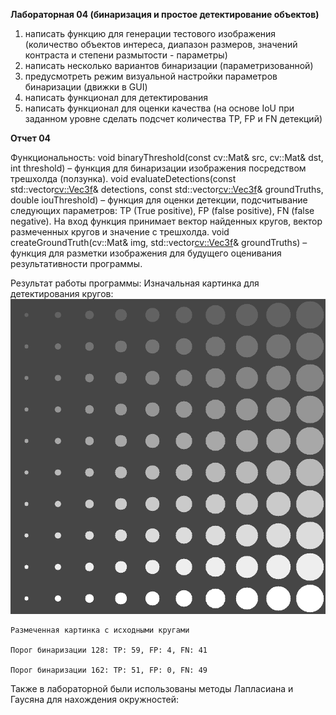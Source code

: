 **Лабораторная 04 (бинаризация и простое детектирование объектов)**
1.	написать функцию для генерации тестового изображения (количество объектов интереса, диапазон размеров, значений контраста и степени размытости - параметры)
2.	написать несколько вариантов бинаризации (параметризованной)
3.	предусмотреть режим визуальной настройки параметров бинаризации (движки в GUI)
4.	написать функционал для детектирования
5.	написать функционал для оценки качества (на основе IoU при заданном уровне сделать подсчет количества TP, FP и FN детекций)


**Отчет 04**
	 
Функциональность:
	void binaryThreshold(const cv::Mat& src, cv::Mat& dst, int threshold) – функция для бинаризации изображения посредством трешхолда (ползунка).
	void evaluateDetections(const std::vector<cv::Vec3f>& detections, const std::vector<cv::Vec3f>& groundTruths, double iouThreshold) – функция для оценки детекции, подсчитывание следующих параметров: TP (True positive), FP (false positive), FN (false negative). На вход функция принимает вектор найденных кругов, вектор размеченных кругов и значение с трешхолда.
	void createGroundTruth(cv::Mat& img, std::vector<cv::Vec3f>& groundTruths) – функция для разметки изображения для будущего оценивания результативности программы.

Результат работы программы: 
	Изначальная картинка для детектирования кругов:
 ![Img](/prj.lab/lab04/img.png)


	Размеченная картинка с исходными кругами
	 
	Порог бинаризации 128: TP: 59, FP: 4, FN: 41
 
	Порог бинаризации 162: TP: 51, FP: 0, FN: 49
 	
Также в лабораторной были использованы методы Лапласиана и Гаусяна для нахождения окружностей:
